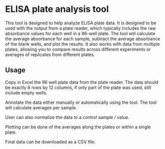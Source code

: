 # ELISA plate analysis tool

This tool is designed to help analyze ELISA plate data. It is designed to be used with the output from a plate reader, which typically includes the raw absorbance values for each well in a 96-well plate. The tool will calculate the average absorbance for each sample, subtract the average absorbance of the blank wells, and plot the results. It also works with data from multiple plates, allowing you to compare results across different experiments or averages of replicates from different plates.

## Usage
Copy in Excel the 96 well plate data from the plate reader. The data should be exactly 8 rows by 12 columns, if only part of the plate was used, still include empty wells. 

Annotate the data either manually or automatically using the tool. The tool will calculate averages per sample.

User can also normalize the data to a control sample / value.

Plotting can be done of the averages along the plates or within a single plate.

Final data can be downloaded as a CSV file.